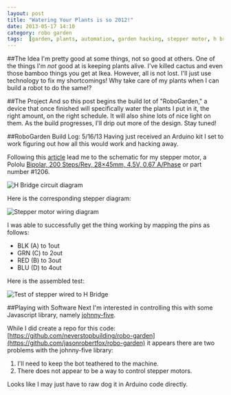 ```yaml
---
layout: post
title: "Watering Your Plants is so 2012!"
date: 2013-05-17 14:10
category: robo garden
tags:  [garden, plants, automation, garden hacking, stepper motor, h bridge]
---
```


##The Idea
I'm pretty good at some things, not so good at others. One of the things I'm *not* good at is keeping plants alive. I've killed cactus and even those bamboo things you get at Ikea. However, all is not lost. I'll just use technology to fix my shortcomings! Why take care of my plants when I can build a robot to do the same!?

##The Project
And so this post begins the build lot of "RoboGarden," a device that once finished will specifically water the plants I put in it, the right amount, on the right schedule. It will also shine lots of nice light on them. As the build progresses, I'll drip out more of the design. Stay tuned!

##RoboGarden Build Log: 5/16/13
Having just received an Arduino kit I set to work figuring out how all this would work and hacking away.

Following this [article](http://bitbeam.org/2011/09/09/the-next-step/) lead me to the schematic for my stepper motor, a Pololu [Bipolar, 200 Steps/Rev, 28×45mm, 4.5V, 0.67 A/Phase](http://www.pololu.com/catalog/product/1206) or part number #1206.

![H Bridge circuit diagram](http://arduino.cc/en/uploads/Reference/bipolar_stepper_four_pins.jpg)

Here is the corresponding stepper diagram:

![Stepper motor wiring diagram](http://a.pololu-files.com/picture/0J2296.230.jpg?c7e99069fbc52380102527649a55ec76)

I was able to successfully get the thing working by mapping the pins as follows:

- BLK (A) to 1out
- GRN (C) to 2out
- RED (B) to 3out
- BLU (D) to 4out

Here is the assembled test:

![Test of stepper wired to H Bridge](https://lh6.googleusercontent.com/-m9I_EkwiyPs/UZVPivVSofI/AAAAAAAAHYE/UBIk8FhObRQ/w533-h710-no/662B0169-DF2B-4486-86E5-015593EDA70A.JPG)

##Playing with Software
Next I'm interested in controlling this with some Javascript library, namely [johnny-five](https://github.com/rwldrn/johnny-five).

While I did create a repo for this code: [https://github.com/neverstopbuilding/robo-garden](https://github.com/jasonrobertfox/robo-garden) it appears there are two problems with the johnny-five library:

1. I'll need to keep the bot teathered to the machine.
2. There does not appear to be a way to control stepper motors.

Looks like I may just have to raw dog it in Arduino code directly.
